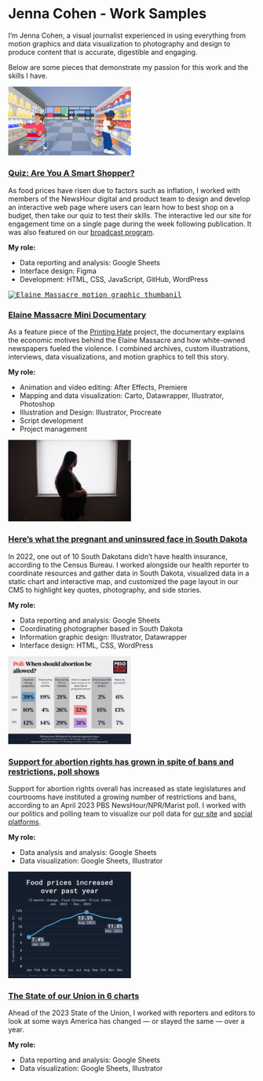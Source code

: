 # Jenna Cohen - Work Samples

I’m Jenna Cohen, a visual journalist experienced in using everything from motion graphics and data visualization to photography and design to produce content that is accurate, digestible and engaging.

Below are some pieces that demonstrate my passion for this work and the skills I have.

<a href="https://www.pbs.org/newshour/features/smart-shopping-quiz/"><kbd><img src="images/smart-shop.jpg" alt="smart shopping thumbnail" width="250px"></kbd></a>

### [Quiz: Are You A Smart Shopper?](https://www.pbs.org/newshour/features/smart-shopping-quiz/)

As food prices have risen due to factors such as inflation, I worked with members of the NewsHour digital and product team to design and develop an interactive web page where users can learn how to best shop on a budget, then take our quiz to test their skills. The interactive led our site for engagement time on a single page during the week following publication. It was also featured on our [broadcast program](https://www.youtube.com/watch?v=emErLPu0-O0&t=12s).

**My role:**

- Data reporting and analysis: Google Sheets
- Interface design: Figma
- Development: HTML, CSS, JavaScript, GitHub, WordPress

<a href="https://www.youtube.com/watch?v=t5dwfbmb328"><kbd><img src="images/elaine.png" alt="Elaine Massacre motion graphic thumbanil" width="250px"></kbd></a>

### [Elaine Massacre Mini Documentary](https://www.youtube.com/watch?v=t5dwfbmb328)

As a feature piece of the [Printing Hate](https://lynching.cnsmaryland.org/) project, the documentary explains the economic motives behind the Elaine Massacre and how white-owned newspapers fueled the violence. I combined archives, custom illustrations, interviews, data visualizations, and motion graphics to tell this story.

**My role:**

- Animation and video editing: After Effects, Premiere
- Mapping and data visualization: Carto, Datawrapper, Illustrator, Photoshop
- Illustration and Design: Illustrator, Procreate
- Script development
- Project management

<a href="https://www.pbs.org/newshour/nation/how-south-dakota-voters-could-help-save-the-lives-of-uninsured-moms"><kbd><img src="images/sd-medicaid.jpg" alt="South Dakota medicaid story thumbnail" width="250px"></kbd></a>

### [Here’s what the pregnant and uninsured face in South Dakota](https://www.pbs.org/newshour/nation/how-south-dakota-voters-could-help-save-the-lives-of-uninsured-moms)

In 2022, one out of 10 South Dakotans didn’t have health insurance, according to the Census Bureau. I worked alongside our health reporter to coordinate resources and gather data in South Dakota, visualized data in a static chart and interactive map, and customized the page layout in our CMS to highlight key quotes, photography, and side stories.

**My role:**

- Data reporting and analysis: Google Sheets
- Coordinating photographer based in South Dakota
- Information graphic design: Illustrator, Datawrapper
- Interface design: HTML, CSS, WordPress

<a href="https://www.pbs.org/newshour/health/support-for-abortion-rights-has-grown-in-spite-of-bans-and-restrictions-poll-shows"><kbd><img src="images/abortion-opinions.jpeg" alt="Rep. George Santos arrested graphic" width="250px"></kbd></a>

### [Support for abortion rights has grown in spite of bans and restrictions, poll shows](https://www.pbs.org/newshour/health/support-for-abortion-rights-has-grown-in-spite-of-bans-and-restrictions-poll-shows)

Support for abortion rights overall has increased as state legislatures and courtrooms have instituted a growing number of restrictions and bans, according to an April 2023 PBS NewsHour/NPR/Marist poll. I worked with our politics and polling team to visualize our poll data for [our site](https://www.pbs.org/newshour/health/support-for-abortion-rights-has-grown-in-spite-of-bans-and-restrictions-poll-shows) and [social platforms](https://www.instagram.com/p/CrgyX8JtGpi/?img_index=2).

**My role:**

- Data analysis and analysis: Google Sheets
- Data visualization: Google Sheets, Illustrator

<a href="https://www.pbs.org/newshour/politics/the-state-of-our-union-in-6-charts"><kbd><img src="images/sotu-data.jpeg" alt="State of the Union data graphic thumbnail" width="250px"></kbd></a>

### [The State of our Union in 6 charts](https://www.pbs.org/newshour/politics/the-state-of-our-union-in-6-charts)

Ahead of the 2023 State of the Union, I worked with reporters and editors to look at some ways America has changed — or stayed the same — over a year.

**My role:**

- Data reporting and analysis: Google Sheets
- Data visualization: Google Sheets, Illustrator
